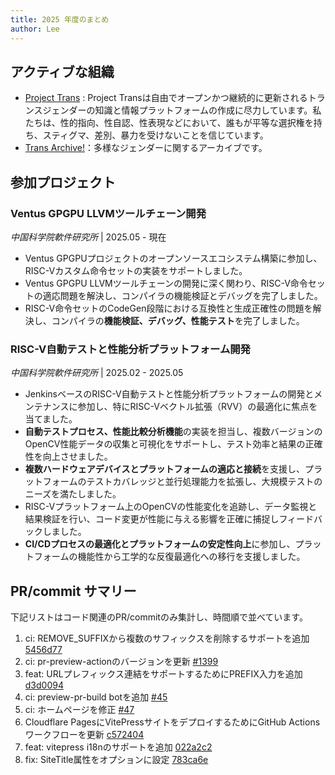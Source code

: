 ```yaml
---
title: 2025 年度のまとめ
author: Lee
---
```


## アクティブな組織

- [Project Trans](https://github.com/project-trans) : Project Transは自由でオープンかつ継続的に更新されるトランスジェンダーの知識と情報プラットフォームの作成に尽力しています。私たちは、性的指向、性自認、性表現などにおいて、誰もが平等な選択権を持ち、スティグマ、差別、暴力を受けないことを信じています。
- [Trans Archive!](https://github.com/trans-archive)：多様なジェンダーに関するアーカイブです。

## 参加プロジェクト

### Ventus GPGPU LLVMツールチェーン開発

_中国科学院軟件研究所_ | 2025.05 - 現在

- Ventus GPGPUプロジェクトのオープンソースエコシステム構築に参加し、RISC-Vカスタム命令セットの実装をサポートしました。
- Ventus GPGPU LLVMツールチェーンの開発に深く関わり、RISC-V命令セットの適応問題を解決し、コンパイラの機能検証とデバッグを完了しました。
- RISC-V命令セットのCodeGen段階における互換性と生成正確性の問題を解決し、コンパイラの**機能検証、デバッグ、性能テスト**を完了しました。

### RISC-V自動テストと性能分析プラットフォーム開発

_中国科学院軟件研究所_ | 2025.02 - 2025.05

- JenkinsベースのRISC-V自動テストと性能分析プラットフォームの開発とメンテナンスに参加し、特にRISC-Vベクトル拡張（RVV）の最適化に焦点を当てました。
- **自動テストプロセス、性能比較分析機能**の実装を担当し、複数バージョンのOpenCV性能データの収集と可視化をサポートし、テスト効率と結果の正確性を向上させました。
- **複数ハードウェアデバイスとプラットフォームの適応と接続**を支援し、プラットフォームのテストカバレッジと並行処理能力を拡張し、大規模テストのニーズを満たしました。
- RISC-Vプラットフォーム上のOpenCVの性能変化を追跡し、データ監視と結果検証を行い、コード変更が性能に与える影響を正確に捕捉しフィードバックしました。
- **CI/CDプロセスの最適化とプラットフォームの安定性向上**に参加し、プラットフォームの機能性から工学的な反復最適化への移行を支援しました。

## PR/commit サマリー

下記リストはコード関連のPR/commitのみ集計し、時間順で並べています。

<!-- 1. feat: Add ArticlesMenu [#1](https://github.com/trans-archive/archive/pull/1)
1. style: 调整脚注字号为 14px [3b2991f](https://github.com/ChisakaKanako/aboutTrans/commit/3b2991f5e3198eaabd6e49313cd117fd4db9df8c) -->

1. ci: REMOVE_SUFFIXから複数のサフィックスを削除するサポートを追加 [5456d77](https://github.com/project-trans/pr-preview-action/commit/5456d77e80e5385265294b03b9756c930da96cc4)
2. ci: pr-preview-actionのバージョンを更新 [#1399](https://github.com/project-trans/MtF-wiki/pull/1399)
3. feat: URLプレフィックス連結をサポートするためにPREFIX入力を追加 [d3d0094](https://github.com/project-trans/pr-preview-action/commit/d3d009467394a11a65b89dccf5df2c5617461918)
4. ci: preview-pr-build botを追加 [#45](https://github.com/project-trans/FtM-wiki/pull/45)
5. ci: ホームページを修正 [#47](https://github.com/project-trans/FtM-wiki/pull/47)
6. Cloudflare PagesにVitePressサイトをデプロイするためにGitHub Actionsワークフローを更新 [c572404](https://github.com/ChisakaKanako/aboutTrans/commit/c572404600ff6747dfa47c1f683d57023f05f670)
7. feat: vitepress i18nのサポートを追加 [022a2c2](https://github.com/project-trans/vitepress-theme-project-trans/commit/022a2c20d69c9d6c8604f437cef872dc7240849b)
8. fix: SiteTitle属性をオプションに設定 [783ca6e](https://github.com/project-trans/vitepress-theme-project-trans/commit/783ca6ed300fcefd8628430816922fdc88e3f183)
